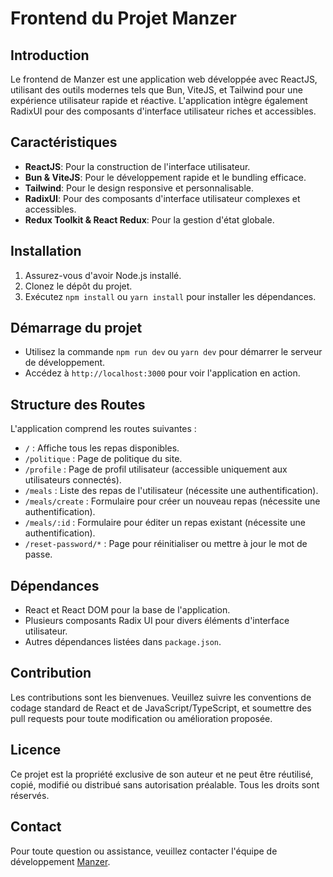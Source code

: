 # Frontend du Projet Manzer

## Introduction
Le frontend de Manzer est une application web développée avec ReactJS, utilisant des outils modernes tels que Bun, ViteJS, et Tailwind pour une expérience utilisateur rapide et réactive. L'application intègre également RadixUI pour des composants d'interface utilisateur riches et accessibles.

## Caractéristiques
- **ReactJS**: Pour la construction de l'interface utilisateur.
- **Bun & ViteJS**: Pour le développement rapide et le bundling efficace.
- **Tailwind**: Pour le design responsive et personnalisable.
- **RadixUI**: Pour des composants d'interface utilisateur complexes et accessibles.
- **Redux Toolkit & React Redux**: Pour la gestion d'état globale.

## Installation
1. Assurez-vous d'avoir Node.js installé.
2. Clonez le dépôt du projet.
3. Exécutez `npm install` ou `yarn install` pour installer les dépendances.

## Démarrage du projet
- Utilisez la commande `npm run dev` ou `yarn dev` pour démarrer le serveur de développement.
- Accédez à `http://localhost:3000` pour voir l'application en action.

## Structure des Routes
L'application comprend les routes suivantes :
- `/` : Affiche tous les repas disponibles.
- `/politique` : Page de politique du site.
- `/profile` : Page de profil utilisateur (accessible uniquement aux utilisateurs connectés).
- `/meals` : Liste des repas de l'utilisateur (nécessite une authentification).
- `/meals/create` : Formulaire pour créer un nouveau repas (nécessite une authentification).
- `/meals/:id` : Formulaire pour éditer un repas existant (nécessite une authentification).
- `/reset-password/*` : Page pour réinitialiser ou mettre à jour le mot de passe.

## Dépendances
- React et React DOM pour la base de l'application.
- Plusieurs composants Radix UI pour divers éléments d'interface utilisateur.
- Autres dépendances listées dans `package.json`.

## Contribution
Les contributions sont les bienvenues. Veuillez suivre les conventions de codage standard de React et de JavaScript/TypeScript, et soumettre des pull requests pour toute modification ou amélioration proposée.

## Licence
Ce projet est la propriété exclusive de son auteur et ne peut être réutilisé, copié, modifié ou distribué sans autorisation préalable. Tous les droits sont réservés.

## Contact
Pour toute question ou assistance, veuillez contacter l'équipe de développement [Manzer](formation.etienne.re@gmail.com).
